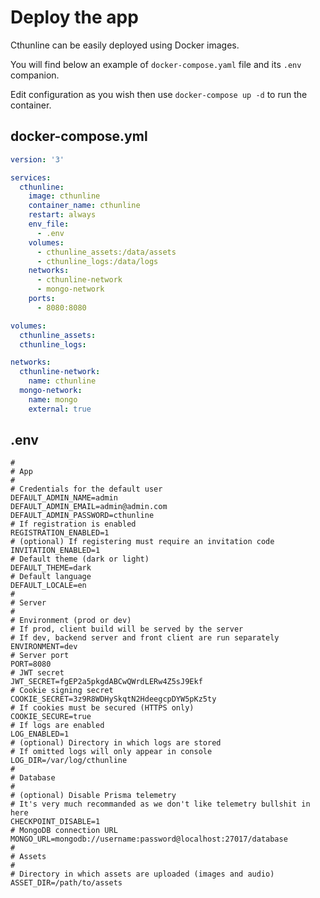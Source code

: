 # Deploy the app

Cthunline can be easily deployed using Docker images.

You will find below an example of `docker-compose.yaml` file and its `.env` companion.

Edit configuration as you wish then use `docker-compose up -d` to run the container.

## docker-compose.yml

```yaml
version: '3'

services:
  cthunline:
    image: cthunline
    container_name: cthunline
    restart: always
    env_file:
      - .env
    volumes:
      - cthunline_assets:/data/assets
      - cthunline_logs:/data/logs
    networks:
      - cthunline-network
      - mongo-network
    ports:
      - 8080:8080

volumes:
  cthunline_assets:
  cthunline_logs:

networks:
  cthunline-network:
    name: cthunline
  mongo-network:
    name: mongo
    external: true
```

## .env

```shell
#
# App
#
# Credentials for the default user
DEFAULT_ADMIN_NAME=admin
DEFAULT_ADMIN_EMAIL=admin@admin.com
DEFAULT_ADMIN_PASSWORD=cthunline
# If registration is enabled
REGISTRATION_ENABLED=1
# (optional) If registering must require an invitation code
INVITATION_ENABLED=1
# Default theme (dark or light)
DEFAULT_THEME=dark
# Default language
DEFAULT_LOCALE=en
#
# Server
#
# Environment (prod or dev)
# If prod, client build will be served by the server
# If dev, backend server and front client are run separately
ENVIRONMENT=dev
# Server port
PORT=8080
# JWT secret
JWT_SECRET=fgEP2a5pkgdABCwQWrdLERw4Z5sJ9Ekf
# Cookie signing secret
COOKIE_SECRET=3z9R8WDHySkqtN2HdeegcpDYW5pKz5ty
# If cookies must be secured (HTTPS only)
COOKIE_SECURE=true
# If logs are enabled
LOG_ENABLED=1
# (optional) Directory in which logs are stored
# If omitted logs will only appear in console
LOG_DIR=/var/log/cthunline
#
# Database
#
# (optional) Disable Prisma telemetry
# It's very much recommanded as we don't like telemetry bullshit in here
CHECKPOINT_DISABLE=1
# MongoDB connection URL
MONGO_URL=mongodb://username:password@localhost:27017/database
#
# Assets
#
# Directory in which assets are uploaded (images and audio)
ASSET_DIR=/path/to/assets
```
